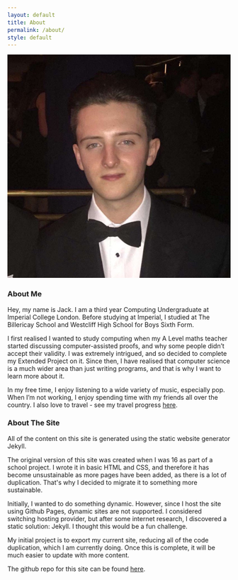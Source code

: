 ```yaml
---
layout: default
title: About
permalink: /about/
style: default
---
```

<img class="avatar" src="/images/avatar.jpg" alt="Avatar">

### About Me

Hey, my name is Jack. I am a third year Computing Undergraduate at Imperial College London. 
Before studying at Imperial, I studied at The Billericay School and Westcliff High School for Boys Sixth Form.

I first realised I wanted to study computing when my A Level maths teacher started discussing computer-assisted proofs, and why some people didn’t accept their validity. I was extremely intrigued, and so decided to complete my Extended Project on it. Since then, I have realised that computer science is a much wider area than just writing programs, and that is why I want to learn more about it.

In my free time, I enjoy listening to a wide variety of music, especially pop. When I’m not working, I enjoy spending time with my friends all over the country. I also love to travel - see my travel progress [here](/map).

### About The Site

All of the content on this site is generated using the static website generator Jekyll.

The original version of this site was created when I was 16 as part of a school project. I wrote it in basic HTML and CSS, and therefore it has become unsustainable as more pages have been added, as there is a lot of duplication. That's why I decided to migrate it to something more sustainable.

Initially, I wanted to do something dynamic. However, since I host the site using Github Pages, dynamic sites are not supported. I considered switching hosting provider, but after some internet research, I discovered a static solution: Jekyll. I thought this would be a fun challenge.

My initial project is to export my current site, reducing all of the code duplication, which I am currently doing. Once this is complete, it will be much easier to update with more content.

The github repo for this site can be found [here](https://github.com/jackmorrison12/jackmorrison12.github.io "Website Github Repo").

